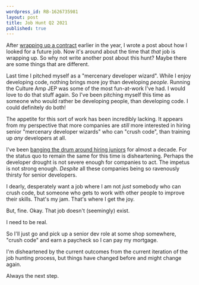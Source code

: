 ```yaml
---
wordpress_id: RB-1626735981
layout: post
title: Job Hunt Q2 2021
published: true
---
```


After [wrapping up a contract](https://ryanbigg.com/2021/04/finding-a-new-contract-gig) earlier in the year, I wrote a post about how I looked for a future job. Now it's around about the time that _that_ job is wrapping up. So why not write another post about this hunt? Maybe there are some things that are different.

Last time I pitched myself as a "mercenary developer wizard". While I enjoy developing code, nothing brings more joy than developing _people_. Running the Culture Amp JEP was some of the most fun-at-work I've had. I would love to do that stuff again. So I've been pitching myself this time as someone who would rather be developing people, than developing code. I could definitely do both!

The appetite for this sort of work has been incredibly lacking. It appears from my perspective that more companies are _still_ more interested in hiring senior "mercenary developer wizards" who can "crush code", than training up _any_ developers at all.

I've been [banging the drum around hiring juniors](https://ryanbigg.com/2019/09/hiring-juniors-2019) for almost a decade. For the status quo to remain the same for this time is disheartening. Perhaps the developer drought is not severe enough for companies to act. The impetus is not strong enough. _Despite_ all these companies being so ravenously thirsty for senior developers.

I dearly, desperately want a job where I am not _just_ somebody who can crush code, but someone who gets to work with other people to improve their skills. That's my jam. That's where I get the joy.

But, fine. Okay. That job doesn't (seemingly) exist.

I need to be real.

So I'll just go and pick up a senior dev role at some shop somewhere, "crush code" and earn a paycheck so I can pay my mortgage.

I'm disheartened by the current outcomes from the current iteration of the job hunting process, but things have changed before and might change again.

Always the next step.
